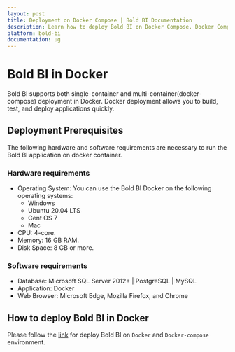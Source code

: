 ```yaml
---
layout: post
title: Deployment on Docker Compose | Bold BI Documentation
description: Learn how to deploy Bold BI on Docker Compose. Docker Compose is a tool for defining and running multi-container Docker applications.
platform: bold-bi
documentation: ug
---
```


# Bold BI in Docker 

Bold BI supports both single-container and multi-container(docker-compose) deployment in Docker. Docker deployment allows you to build, test, and deploy applications quickly.

## Deployment Prerequisites

The following hardware and software requirements are necessary to run the Bold BI application on docker container.

### Hardware requirements

* Operating System: You can use the Bold BI Docker on the following operating systems: 
  * Windows
  * Ubuntu 20.04 LTS
  * Cent OS 7
  * Mac
* CPU: 4-core.
* Memory: 16 GB RAM.
* Disk Space: 8 GB or more.

### Software requirements

* Database: Microsoft SQL Server 2012+ | PostgreSQL | MySQL
* Application: Docker
* Web Browser: Microsoft Edge, Mozilla Firefox, and Chrome

## How to deploy Bold BI in Docker

Please follow the [link](https://github.com/boldbi/boldbi-docker) for deploy Bold BI on `Docker` and `Docker-compose` environment.
